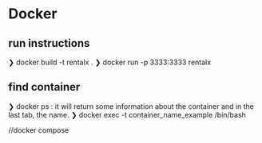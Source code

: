 # Docker 
## run instructions
❯ docker build -t rentalx .
❯ docker run -p 3333:3333 rentalx
## find container
❯ docker ps : it will return  some information about the container and in the last tab, the name.
❯ docker exec -t container_name_example /bin/bash

//docker compose



